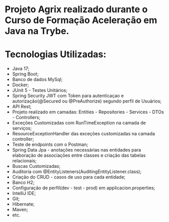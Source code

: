 # Projeto Agrix realizado durante o Curso de Formação Aceleração em Java na Trybe.

# Tecnologias Utilizadas:

* Java 17;
* Spring Boot;
* Banco de dados MySql;
* Docker;
* JUnit 5 - Testes Unitários;
* Spring Security JWT com Token para autenticaçao e autorização(@Secured ou @PreAuthorize) segundo perfil de Usuários;
* API Rest;
* Projeto realizado em camadas: Entities - Repositories - Services - DTOs - Controllers;
* Exceções Customizadas com RunTimeException na camada de serviços;
* ResourceExceptionHandler das exceções customizadas na camada controller;
* Teste de endpoints com o Postman;
* Spring Data Jpa - anotações necessárias nas entidades para elaboração de associações entre classes e criação das tabelas relacionais;
* Buscas Customizadas;
* Auditoria com @EntityListeners(AuditingEntityListener.class);
* Criação do CRUD - casos de uso para cada entidade;
* Banco H2;
* Configuração de perfil(dev - test - prod) em applicacion.properties;
* IntelliJ IDE;
* Git;
* Hibernate;
* Maven;
* etc.
